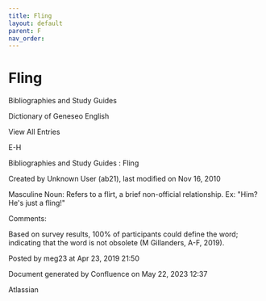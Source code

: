 ```yaml
---
title: Fling
layout: default
parent: F
nav_order:
---
```


# Fling

Bibliographies and Study Guides

Dictionary of Geneseo English

View All Entries

E-H

Bibliographies and Study Guides : Fling

Created by  Unknown User (ab21), last modified on Nov 16, 2010

Masculine Noun: Refers to a flirt, a brief non-official relationship. Ex: &quot;Him? He's just a fling!&quot;

Comments:

Based on survey results, 100% of participants could define the word; indicating that the word is not obsolete (M Gillanders, A-F, 2019).

Posted by meg23 at Apr 23, 2019 21:50

Document generated by Confluence on May 22, 2023 12:37

Atlassian
